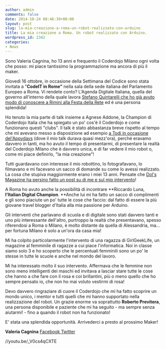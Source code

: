 ```yaml
---
author: admin
comments: false
date: 2014-10-24 08:46:39+00:00
layout: post
slug: la-mia-creazione-a-roma-un-robot-realizzato-con-arduino
title: La mia creazione a Roma. Un robot realizzato con Arduino.
wordpress_id: 2342
categories:
- News
---
```


Sono Valeria Cagnina, ho 13 anni e frequento il Coderdojo Milano ogni volta che posso: mi piace tantissimo la programmazione ma ancora di più il maker.

Giovedì 16 ottobre, in occasione della Settimana del Codice sono stata invitata a "**CodeIT in Rome”** nella sala della sede italiana del Parlamento Europeo a Roma. Vi rendete conto? L'Agenda Digitale Italiana, quella del governo all'interno della quale lavora [Stefano Quintarelli che ho già avuto modo di conoscere a Rimini alla Festa della Rete](//blog.lilianamonticone.com/festa-della-rete-quintarelli/) ed è una persona splendida!

Ho tenuto la mia parte di talk insieme a Agnese Addone, la Champion di Coderdojo Italia che ha spiegato un po' cos'è il Coderdojo e come funzionano questi "clubs". Il talk è stato abbastanza breve rispetto al tempo che mi avevano messo a disposizione ad esempio [a Todi in occasione del'Appydays](//blog.lilianamonticone.com/talk-di-valeria-idcamp14-todiappydays/) (dove il mio talk durava quasi mezz'ora), perché eravamo davvero in tanti, ma ho avuto il tempo di presentarmi, di presentare la realtà del Coderdojo Milano che è davvero unica, e di far vedere il mio robot o, come mi piace definirlo, "la mia creazione"!

Tutti guardavano con interesse il mio robottino, lo fotografavano, lo filmavano e mi facevano un sacco di domande su come lo avessi realizzato. La cosa che stupiva maggiormente erano i miei 13 anni. Pensate che [Dol's Magazine ha persino fatto un post su di me e sul mio intervento](//www.dols.it/2014/10/17/piccole-dols-crescono/)!

A Roma ho avuto anche la possibilità di incontrare **Riccardo Luna, **l'Italian Digital Champion**. **Anche lui mi ha fatto un sacco di complimenti e gli sono piaciute un po' tutte le cose che faccio: dal fatto di essere la più giovane travel blogger d'Italia alla mia passione per Arduino.

Gli interventi che parlavano di scuola e di digitale sono stati davvero tanti e uno più interessante dell'altro, purtroppo la realtà che presentavano, spesso riferendosi a Roma o Milano, è molto distante da quella di Alessandria, ma... per fortuna Milano è solo a un'ora da casa mia!

Mi ha colpito particolarmente l'intervento di una ragazza di GirlGeekLife, un magazine al femminile di ragazze a cui piace l'informatica. Noi in classe siamo solo 3 e ho scoperto che le percentuali femminili sono un po' le stesse in tutte le scuole e anche nel mondo del lavoro.

Mi ha interessato molto il suo intervento. Affermava che le femmine non sono meno intelligenti dei maschi ed invitava a lasciar stare tutte le cose che hanno a che fare con il rosa e coi brillantini, più o meno quello che ho sempre pensato io, che non ho mai voluto vestirmi di rosa!

Devo davvero ringraziare di cuore il Coderdojo che mi ha fatto scoprire un mondo unico, i mentor e tutti quelli che mi hanno supportato nella realizzazione del robot. Un grazie enorme va soprattutto **Roberto Previtera**, una persona disponibile e paziente che mi ha seguito - ma sempre senza aiutarmi! - fino a quando il robot non ha funzionato!

E' stata una splendida opportunità. Arrivederci a presto al prossimo Maker!

**Valeria Cagnina**
[Facebook
](https://www.facebook.com/valeria.cagnina)[Twitter](https://twitter.com/ValeriaCagnina)



//youtu.be/_V0cs4qCXTE
